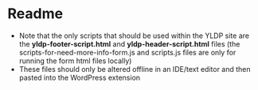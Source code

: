 # Readme
* Note that the only scripts that should be used within the YLDP site are the **yldp-footer-script.html** and **yldp-header-script.html** files (the scripts-for-need-more-info-form.js and scripts.js files are only for running the form html files locally)
* These files should only be altered offline in an IDE/text editor and then pasted into the WordPress extension